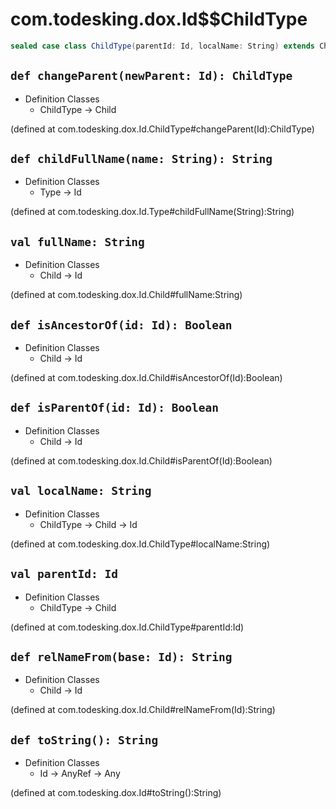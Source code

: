 # com.todesking.dox.Id$$ChildType


```scala
sealed case class ChildType(parentId: Id, localName: String) extends Child with Type with Product with Serializable
```


 `def changeParent(newParent: Id): ChildType`
----------------------------------------------

* Definition Classes
  * ChildType → Child

(defined at com.todesking.dox.Id.ChildType#changeParent(Id):ChildType)


 `def childFullName(name: String): String`
-------------------------------------------

* Definition Classes
  * Type → Id

(defined at com.todesking.dox.Id.Type#childFullName(String):String)


 `val fullName: String`
------------------------

* Definition Classes
  * Child → Id

(defined at com.todesking.dox.Id.Child#fullName:String)


 `def isAncestorOf(id: Id): Boolean`
-------------------------------------

* Definition Classes
  * Child → Id

(defined at com.todesking.dox.Id.Child#isAncestorOf(Id):Boolean)


 `def isParentOf(id: Id): Boolean`
-----------------------------------

* Definition Classes
  * Child → Id

(defined at com.todesking.dox.Id.Child#isParentOf(Id):Boolean)


 `val localName: String`
-------------------------

* Definition Classes
  * ChildType → Child → Id

(defined at com.todesking.dox.Id.ChildType#localName:String)


 `val parentId: Id`
--------------------

* Definition Classes
  * ChildType → Child

(defined at com.todesking.dox.Id.ChildType#parentId:Id)


 `def relNameFrom(base: Id): String`
-------------------------------------

* Definition Classes
  * Child → Id

(defined at com.todesking.dox.Id.Child#relNameFrom(Id):String)


 `def toString(): String`
--------------------------

* Definition Classes
  * Id → AnyRef → Any

(defined at com.todesking.dox.Id#toString():String)


